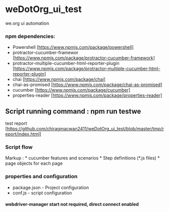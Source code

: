 # weDotOrg_ui_test
we.org ui automation

### npm dependencies:
* Powershell [https://www.npmjs.com/package/powershell]
* protractor-cucumber-framewor [https://www.npmjs.com/package/protractor-cucumber-framework]
* protractor-multiple-cucumber-html-reporter-plugin [https://www.npmjs.com/package/protractor-multiple-cucumber-html-reporter-plugin]
* chai [https://www.npmjs.com/package/chai]
* chai-as-promised [https://www.npmjs.com/package/chai-as-promised]
* cucumber [https://www.npmjs.com/package/cucumber]
* properties-reader [https://www.npmjs.com/package/properties-reader]

## Script running command : npm run testwe 
test report [https://github.com/chiragmacwan2411/weDotOrg_ui_test/blob/master/tmp/report/index.html]

### Script flow
Markup : * cucumber features and scenarios
            * Step definitions (*.js files)
                * page objects for each page

### properties and configuration
* package.json - Project configuration 
* conf.js - script configuration

#### webdriver-manager start not required, direct connect enabled
